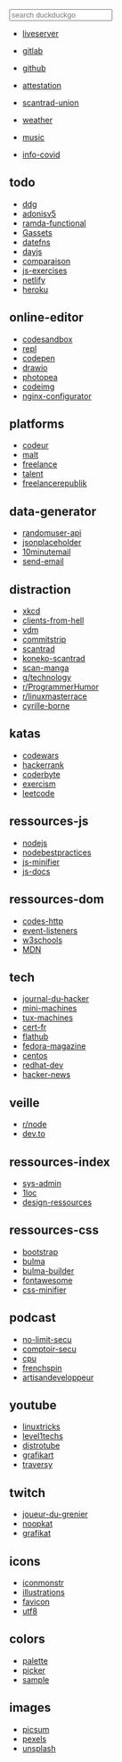 <!DOCTYPE html>
<html lang="fr">

<head>
<meta charset="UTF-8">
<meta name="viewport" content="width=device-width, initial-scale=1.0">
<title>startpage</title>
<link rel="stylesheet" href="style.css">
<script>
window.onload = () => {
    document.getElementById('clock').innerHTML = new Date()
}
</script>
</head>

<body>
<div class="container is-fluid has-background-dark">
<div id="clock" class="is-size-1"></div>

<form method="get" action="https://duckduckgo.com/?">
<div class="control">
<input name="q" class="input" type="text" placeholder="search duckduckgo">
</div>
</form>

* [liveserver](http://127.0.0.1:5500/)
* [gitlab](https://gitlab.com/users/franckf/projects)
* [github](https://github.com/franckf-git)
* [attestation](https://media.interieur.gouv.fr/deplacement-covid-19/)
* [scantrad-union](https://www.scantrad-union.com/)
* [weather](https://www.meteorama.fr/86000.html?v=heure-par-heure)
* [music](https://icecast.radiofrance.fr/fiprock-midfi.mp3)

* [info-covid](https://www.gouvernement.fr/info-coronavirus)

## todo

* [ddg](https://eraser.heidi.ie/duckduckgo-tips-tricks/)
* [adonisv5](https://preview.adonisjs.com/guides/http/form-submissions)
* [ramda-functional](https://ramdajs.com/docs/)
* [Gassets](https://github.com/Grafikart/Grafikart.fr/blob/master/assets/app.js)
* [datefns](https://date-fns.org/)
* [dayjs](https://day.js.org/en/)
* [comparaison](https://fr.wikipedia.org/wiki/Algorithme_de_tri#Comparaison_des_algorithmes)
* [js-exercises](https://github.com/trekhleb/javascript-algorithms)
* [netlify](https://www.netlify.com/)
* [heroku](https://www.heroku.com/)

## online-editor

* [codesandbox](https://codesandbox.io/s/)
* [repl](https://repl.it/)
* [codepen](https://codepen.io/pen/)
* [drawio](https://www.draw.io/)
* [photopea](https://www.photopea.com/)
* [codeimg](https://codeimg.io/)
* [nginx-configurator](https://www.digitalocean.com/community/tools/nginx)

## platforms

* [codeur](https://www.codeur.com/)
* [malt](https://www.malt.fr/)
* [freelance](https://www.freelance-info.fr/missions.php)
* [talent](https://www.talent.io/)
* [freelancerepublik](https://www.freelancerepublik.com/freelance)

## data-generator

* [randomuser-api](https://www.randomuser.me/documentation#howto)
* [jsonplaceholder](https://jsonplaceholder.typicode.com/)
* [10minutemail](https://10minutemail.com)
* [send-email](https://send-email.org/)

## distraction

* [xkcd](https://www.xkcd.com)
* [clients-from-hell](https://clientsfromhell.net)
* [vdm](https://www.viedemerde.fr)
* [commitstrip](https://www.commitstrip.com/fr/?)
* [scantrad](https://scantrad.fr)
* [koneko-scantrad](https://lel.koneko-scantrad.fr)
* [scan-manga](https://www.scan-manga.com)
* [g/technology](https://boards.4channel.org/g/catalog)
* [r/ProgrammerHumor](https://www.reddit.com/r/ProgrammerHumor)
* [r/linuxmasterrace](https://www.reddit.com/r/linuxmasterrace)
* [cyrille-borne](https://cyrille-borne.com)

## katas

* [codewars](https://www.codewars.com)
* [hackerrank](https://www.hackerrank.com/)
* [coderbyte](https://coderbyte.com/)
* [exercism](https://exercism.io/)
* [leetcode](https://leetcode.com/)

## ressources-js

* [nodejs](https://nodejs.org/fr/docs/)
* [nodebestpractices](https://github.com/goldbergyoni/nodebestpractices/blob/master/README.md)
* [js-minifier](https://javascript-minifier.com/)
* [js-docs](https://jsdoc.app/index.html#block-tags)

## ressources-dom

* [codes-http](https://fr.wikipedia.org/wiki/Liste_des_codes_HTTP)
* [event-listeners](https://www.w3schools.com/jsref/dom_obj_event.asp)
* [w3schools](https://www.w3schools.com/)
* [MDN](https://developer.mozilla.org/fr/docs/Web)

## tech

* [journal-du-hacker](https://www.journalduhacker.net/recent)
* [mini-machines](https://www.minimachines.net)
* [tux-machines](http://www.tuxmachines.org)
* [cert-fr](https://www.cert.ssi.gouv.fr)
* [flathub](https://flathub.org/apps/collection/recently-updated)
* [fedora-magazine](https://fedoramagazine.org)
* [centos](https://blog.centos.org)
* [redhat-dev](https://developers.redhat.com/blog/)
* [hacker-news](https://news.ycombinator.com/newest)

## veille

* [r/node](https://www.reddit.com/r/node)
* [dev.to](https://dev.to/)

## ressources-index

* [sys-admin](https://github.com/n1trux/awesome-sysadmin/blob/master/README.md)
* [1loc](https://1loc.dev/)
* [design-ressources](https://github.com/bradtraversy/design-resources-for-developers/blob/master/readme.md)

## ressources-css

* [bootstrap](https://www.w3schools.com/bootstrap4/default.asp)
* [bulma](https://bulma.io/documentation/)
* [bulma-builder](https://bulma.dev/)
* [fontawesome](https://fontawesome.com/icons?d=gallery)
* [css-minifier](https://cssminifier.com/)

## podcast

* [no-limit-secu](https://www.nolimitsecu.fr)
* [comptoir-secu](https://www.comptoirsecu.fr)
* [cpu](https://cpu.dascritch.net/)
* [frenchspin](https://frenchspin.fr)
* [artisandeveloppeur](https://artisandeveloppeur.fr/blog/)

## youtube

* [linuxtricks](https://www.youtube.com/channel/UCDKPGD9T00eS_l--D_DRTUQ/videos)
* [level1techs](https://www.youtube.com/channel/UC4w1YQAJMWOz4qtxinq55LQ/videos)
* [distrotube](https://www.youtube.com/channel/UCVls1GmFKf6WlTraIb_IaJg/videos)
* [grafikart](https://www.youtube.com/channel/UCj_iGliGCkLcHSZ8eqVNPDQ/videos)
* [traversy](https://www.youtube.com/user/TechGuyWeb/videos)

## twitch

* [joueur-du-grenier](https://www.twitch.tv/joueur_du_grenier/videos)
* [noopkat](https://www.twitch.tv/noopkat/videos)
* [grafikat](https://www.twitch.tv/grafikart/videos)

## icons

* [iconmonstr](https://iconmonstr.com/)
* [illustrations](https://undraw.co/)
* [favicon](https://realfavicongenerator.net/)
* [utf8](https://unicode-table.com/fr/)

## colors

* [palette](https://coolors.co/browser/best/1)
* [picker](https://material.io/design/color/#tools-for-picking-colors)
* [sample](https://material.io/resources/color/#!/?view.left=0&view.right=1)

## images

* [picsum](https://picsum.photos/)
* [pexels](https://www.pexels.com/)
* [unsplash](https://unsplash.com/)

</div>
</body>
</html>

